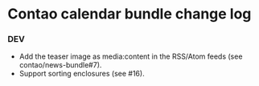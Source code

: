 # Contao calendar bundle change log

### DEV

 * Add the teaser image as media:content in the RSS/Atom feeds (see contao/news-bundle#7).
 * Support sorting enclosures (see #16).
